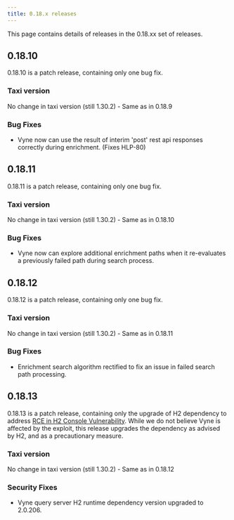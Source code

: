 ```yaml
---
title: 0.18.x releases
---
```



This page contains details of releases in the 0.18.xx set of releases.

## 0.18.10

0.18.10 is a patch release, containing only one bug fix.

### Taxi version
No change in taxi version (still 1.30.2) - Same as in 0.18.9

### Bug Fixes

* Vyne now can use the result of interim 'post' rest api responses correctly during enrichment. (Fixes HLP-80)

## 0.18.11

0.18.11 is a patch release, containing only one bug fix.

### Taxi version
No change in taxi version (still 1.30.2) - Same as in 0.18.10

### Bug Fixes

* Vyne now can explore additional enrichment paths when it re-evaluates a previously failed path during search process.


## 0.18.12

0.18.12 is a patch release, containing only one bug fix.

### Taxi version
No change in taxi version (still 1.30.2) - Same as in 0.18.11

### Bug Fixes

* Enrichment search algorithm rectified to fix an issue in failed search path processing.


## 0.18.13

0.18.13 is a patch release, containing only the upgrade of H2 dependency to address [RCE in H2 Console Vulnerability](https://github.com/h2database/h2database/security/advisories/GHSA-h376-j262-vhq6).
While we do not believe Vyne is affected by the exploit, this release upgrades the dependency as advised by H2, and as a precautionary measure.

### Taxi version
No change in taxi version (still 1.30.2) - Same as in 0.18.12

### Security Fixes

* Vyne query server H2 runtime dependency version upgraded to 2.0.206.




